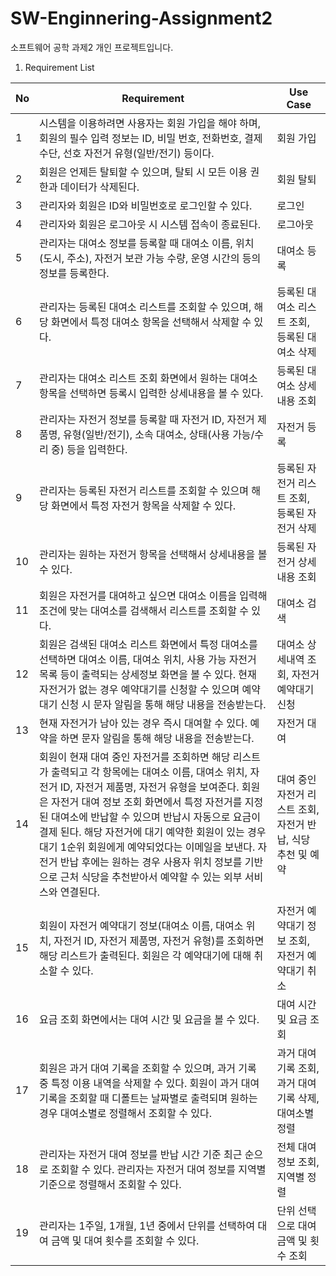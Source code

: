 # SW-Enginnering-Assignment2
소프트웨어 공학 과제2 개인 프로젝트입니다.


1) Requirement List

| No |         Requirement         | Use Case |
|----|-------------------------------|----------|
|1|시스템을 이용하려면 사용자는 회원 가입을 해야 하며, 회원의 필수 입력 정보는 ID, 비밀 번호, 전화번호, 결제 수단, 선호 자전거 유형(일반/전기) 등이다.|회원 가입|
|2|회원은 언제든 탈퇴할 수 있으며, 탈퇴 시 모든 이용 권한과 데이터가 삭제된다.|회원 탈퇴|
|3| 관리자와 회원은 ID와 비밀번호로 로그인할 수 있다. |로그인|
|4| 관리자와 회원은 로그아웃 시 시스템 접속이 종료된다. |로그아웃|
|5|관리자는 대여소 정보를 등록할 때 대여소 이름, 위치(도시, 주소), 자전거 보관 가능 수량, 운영 시간의 등의 정보를 등록한다.|대여소 등록|
|6|관리자는 등록된 대여소 리스트를 조회할 수 있으며, 해당 화면에서 특정 대여소 항목을 선택해서 삭제할 수 있다.|등록된 대여소 리스트 조회, 등록된 대여소 삭제|
|7|관리자는 대여소 리스트 조회 화면에서 원하는 대여소 항목을 선택하면 등록시 입력한 상세내용을 볼 수 있다.|등록된 대여소 상세내용 조회|
|8|관리자는 자전거 정보를 등록할 때 자전거 ID, 자전거 제품명, 유형(일반/전기), 소속 대여소, 상태(사용 가능/수리 중) 등을 입력한다.|자전거 등록|
|9|관리자는 등록된 자전거 리스트를 조회할 수 있으며 해당 화면에서 특정 자전거 항목을 삭제할 수 있다.|등록된 자전거 리스트 조회, 등록된 자전거 삭제|
|10|관리자는 원하는 자전거 항목을 선택해서 상세내용을 볼 수 있다.|등록된 자전거 상세내용 조회|
|11|회원은 자전거를 대여하고 싶으면 대여소 이름을 입력해 조건에 맞는 대여소를 검색해서 리스트를 조회할 수 있다.|대여소 검색|
|12|회원은 검색된 대여소 리스트 화면에서 특정 대여소를 선택하면 대여소 이름, 대여소 위치, 사용 가능 자전거 목록 등이 출력되는 상세정보 화면을 볼 수 있다. 현재 자전거가 없는 경우 예약대기를 신청할 수 있으며 예약대기 신청 시 문자 알림을 통해 해당 내용을 전송받는다.|대여소 상세내역 조회, 자전거 예약대기 신청|
|13|현재 자전거가 남아 있는 경우 즉시 대여할 수 있다. 예약을 하면 문자 알림을 통해 해당 내용을 전송받는다.|자전거 대여|
|14| 회원이 현재 대여 중인 자전거를 조회하면 해당 리스트가 출력되고 각 항목에는 대여소 이름, 대여소 위치, 자전거 ID, 자전거 제품명, 자전거 유형을 보여준다. 회원은 자전거 대여 정보 조회 화면에서 특정 자전거를 지정된 대여소에 반납할 수 있으며 반납시 자동으로 요금이 결제 된다. 해당 자전거에 대기 예약한 회원이 있는 경우 대기 1순위 회원에게 예약되었다는 이메일을 보낸다. 자전거 반납 후에는 원하는 경우 사용자 위치 정보를 기반으로 근처 식당을 추천받아서 예약할 수 있는 외부 서비스와 연결된다.|대여 중인 자전거 리스트 조회, 자전거 반납, 식당 추천 및 예약|
|15| 회원이 자전거 예약대기 정보(대여소 이름, 대여소 위치, 자전거 ID, 자전거 제품명, 자전거 유형)를 조회하면 해당 리스트가 출력된다. 회원은 각 예약대기에 대해 취소할 수 있다. |자전거 예약대기 정보 조회, 자전거 예약대기 취소|
|16|요금 조회 화면에서는 대여 시간 및 요금을 볼 수 있다.|대여 시간 및 요금 조회|
|17|회원은 과거 대여 기록을 조회할 수 있으며, 과거 기록 중 특정 이용 내역을 삭제할 수 있다. 회원이 과거 대여 기록을 조회할 때 디폴트는 날짜별로 출력되며 원하는 경우 대여소별로 정렬해서 조회할 수 있다.|과거 대여 기록 조회, 과거 대여 기록 삭제, 대여소별 정렬|
|18|관리자는 자전거 대여 정보를 반납 시간 기준 최근 순으로 조회할 수 있다. 관리자는 자전거 대여 정보를 지역별 기준으로 정렬해서 조회할 수 있다.|전체 대여 정보 조회, 지역별 정렬|
|19|관리자는 1주일, 1개월, 1년 중에서 단위를 선택하여 대여 금액 및 대여 횟수를 조회할 수 있다.|단위 선택으로 대여 금액 및 횟수 조회|
